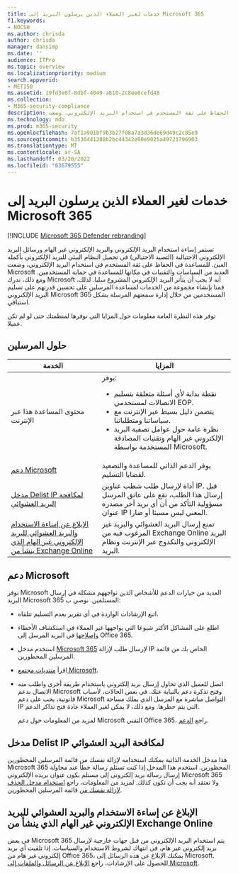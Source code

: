 ```yaml
---
title: خدمات لغير العملاء الذين يرسلون البريد إلى Microsoft 365
f1.keywords:
- NOCSH
ms.author: chrisda
author: chrisda
manager: dansimp
ms.date: ''
audience: ITPro
ms.topic: overview
ms.localizationpriority: medium
search.appverid:
- MET150
ms.assetid: 19fd3e0f-8dbf-4049-a810-2c8ee6cefd48
ms.collection:
- M365-security-compliance
description: للمساعدة في الحفاظ على ثقة المستخدم في استخدام البريد الإلكتروني، وضعت Microsoft سياسات وتقنيات متنوعة للمساعدة في حماية المستخدمين.
ms.technology: mdo
ms.prod: m365-security
ms.openlocfilehash: 7af1a901bf9b3b27f08a7a3d36de69d49c2c85e9
ms.sourcegitcommit: b3530441288b2bc44342e00e9025a49721796903
ms.translationtype: MT
ms.contentlocale: ar-SA
ms.lasthandoff: 03/20/2022
ms.locfileid: "63679555"
---
```

# <a name="services-for-non-customers-sending-mail-to-microsoft-365"></a>خدمات لغير العملاء الذين يرسلون البريد إلى Microsoft 365

[!INCLUDE [Microsoft 365 Defender rebranding](../includes/microsoft-defender-for-office.md)]


تستمر إساءة استخدام البريد الإلكتروني والبريد الإلكتروني غير الهام ورسائل البريد الإلكتروني الاحتيالية (التصيد الاحتيالي) في تحميل النظام البيئي للبريد الإلكتروني بأكمله العبئ. للمساعدة في الحفاظ على ثقة المستخدم في استخدام البريد الإلكتروني، وضعت Microsoft العديد من السياسات والتقنيات في مكانها للمساعدة في حماية المستخدمين. ومع ذلك، تدرك Microsoft أنه لا يجب أن يتأثر البريد الإلكتروني المشروع سلبا. لذلك، قمنا بإنشاء مجموعة من الخدمات لمساعدة المرسلين على تحسين قدرتهم على تسليم البريد الإلكتروني Microsoft 365 المستخدمين من خلال إدارة سمعتهم المرسلة بشكل استباقي.

توفر هذه النظرة العامة معلومات حول المزايا التي نوفرها لمنظمتك حتى لو لم تكن عميلا.

## <a name="sender-solutions"></a>حلول المرسلين

|الخدمة|المزايا|
|---|---|
|محتوى المساعدة هذا عبر الإنترنت|يوفر: <ul><li>نقطة بداية لأي أسئلة متعلقة بتسليم الاتصالات لمستخدمي EOP.</li><li>يتضمن دليل بسيط عبر الإنترنت مع سياساتنا ومتطلباتنا.</li><li>نظرة عامة حول عوامل تصفية البريد الإلكتروني غير الهام وتقنيات المصادقة المستخدمة بواسطة Microsoft.</li><ul>|
|[دعم Microsoft](#microsoft-support)|يوفر الدعم الذاتي للمساعدة والتصعيد لقضايا التسليم.|
|[مدخل Delist IP لمكافحة البريد العشوائي](#anti-spam-ip-delist-portal)|أداة لإرسال طلب شطب عناوين IP. قبل إرسال هذا الطلب، تقع على عاتق المرسل مسؤولية التأكد من أن أي بريد آخر مصدره عنوان IP المعني ليس مسيئا أو ضارا.|
|[الإبلاغ عن إساءة الاستخدام والبريد العشوائي للبريد الإلكتروني غير الهام الذي ينشأ من Exchange Online](#abuse-and-spam-reporting-for-junk-email-originating-from-exchange-online)|تمنع إرسال البريد العشوائي والبريد غير المرغوب فيه من Exchange Online البريد الإلكتروني والتكدوج عبر الإنترنت ونظام البريد.|

## <a name="microsoft-support"></a>دعم Microsoft

توفر Microsoft العديد من خيارات الدعم للأشخاص الذين تواجههم مشكلة في إرسال البريد Microsoft 365 المستلمين. نوصي ب:

- اتبع الإرشادات الواردة في أي تقرير بعدم التسليم تتلقاه.

- اطلع على المشاكل الأكثر شيوعا التي يواجهها غير العملاء في استكشاف الأخطاء [وإصلاحها](troubleshooting-mail-sent-to-office-365.md) في البريد المرسل إلى Office 365.

- استخدم مدخل [Microsoft 365](https://sender.office.com) لإرسال طلب لإزالة IP الخاص بك من قائمة المرسلين المحظورين.

- اقرأ [منتديات مجتمع Microsoft](https://community.office365.com/f/).

- اتصل للعميل الذي تحاول إرسال بريد إلكتروني باستخدام طريقة أخرى واطلب منه الاتصال بدعم Microsoft وفتح تذكرة دعم بالنيابة عنك. في بعض الحالات، لأسباب قانونية، يجب على دعم Microsoft التواصل مباشرة مع المرسل الذي يملك مساحة IP التي يتم حظرها. ومع ذلك، لا يمكن لغير العملاء عادة فتح تذاكر الدعم.

  لمزيد من المعلومات حول دعم Microsoft التقني Office 365، راجع [الدعم](/office365/servicedescriptions/office-365-platform-service-description/support).

## <a name="anti-spam-ip-delist-portal"></a>مدخل Delist IP لمكافحة البريد العشوائي

هذا مدخل الخدمة الذاتية يمكنك استخدامه لإزالة نفسك من قائمة المرسلين المحظورين Microsoft 365 المحظورين. استخدم هذا المدخل إذا كنت تستلم رسالة خطأ عند محاولة إرسال رسالة بريد إلكتروني إلى مستلم يكون عنوان بريده الإلكتروني Microsoft 365 ولا تعتقد أنه يجب أن تكون كذلك. لمزيد من المعلومات، راجع [استخدام مدخل الحذف لإزالة نفسك من](use-the-delist-portal-to-remove-yourself-from-the-office-365-blocked-senders-lis.md) قائمة المرسلين المحظورين.

## <a name="abuse-and-spam-reporting-for-junk-email-originating-from-exchange-online"></a>الإبلاغ عن إساءة الاستخدام والبريد العشوائي للبريد الإلكتروني غير الهام الذي ينشأ من Exchange Online

في بعض Microsoft 365 يتم استخدام البريد الإلكتروني من قبل جهات خارجية لإرسال بريد إلكتروني غير هام، في انتهاك لشروط الاستخدام والسياسات. إذا تلقيت أي بريد إلكتروني غير هام من Office 365، يمكنك الإبلاغ عن هذه الرسائل إلى Microsoft. للحصول على الإرشادات، راجع [الإبلاغ عن الرسائل والملفات إلى Microsoft](report-junk-email-messages-to-microsoft.md).

